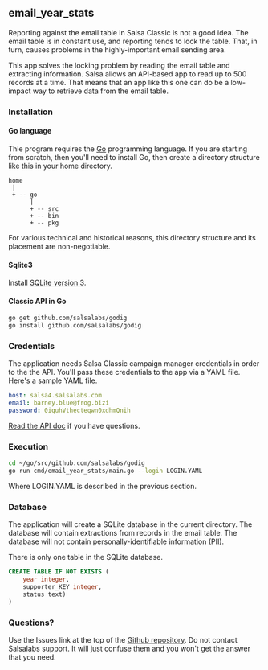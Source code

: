 ## email_year_stats
Reporting against the email table in Salsa Classic is not
a good idea.  The email table is in constant use, and reporting
tends to lock the table.  That, in turn, causes problems
in the highly-important email sending area.

This app solves the locking problem by reading the email table and extracting information.  Salsa allows an API-based
app to read up to 500 records at a time.  That means that an
app like this one can do be a low-impact way to retrieve data
from the email table.

### Installation

#### Go language
Thie program requires the [Go](https://golang.org/) programming language.  If you are starting from scratch, then you'll need to install Go, then create a directory structure like this in your home directory.

```
home
 |
 + -- go
      |
      + -- src
      + -- bin
      + -- pkg
```
For various technical and historical reasons, this directory
structure and its placement are non-negotiable.
#### Sqlite3
Install [SQLite version 3](https://www.SQLite.org/index.html).
#### Classic API in Go
```bash
go get github.com/salsalabs/godig
go install github.com/salsalabs/godig
```
### Credentials
The application needs Salsa Classic campaign manager credentials in order to the the API.  You'll pass these credentials to the app via a YAML file.  Here's a sample YAML file.

```yaml
host: salsa4.salsalabs.com
email: barney.blue@frog.bizi
password: 0iquhVthecteqwn0xdhmQnih
```
[Read the API doc](https://help.salsalabs.com/hc/en-us/articles/115000341773-Salsa-Application-Program-Interface-API-) if you have questions.
### Execution
```bash
cd ~/go/src/github.com/salsalabs/godig
go run cmd/email_year_stats/main.go --login LOGIN.YAML
```
Where LOGIN.YAML is described in the previous section.
### Database
The application will create a SQLite database in the current
directory.  The database will contain extractions from records
in the email table.  The database will not contain personally-identifiable information (PII).

There is only one table in the SQLite database.
```SQL
CREATE TABLE IF NOT EXISTS (
    year integer,
    supporter_KEY integer,
    status text)
)
```
### Questions?
Use the Issues link at the top of the [Github repository](https://github.com/salsalabs/godig).  Do not contact Salsalabs support.  It will just confuse them and you won't
get the answer that you need.
